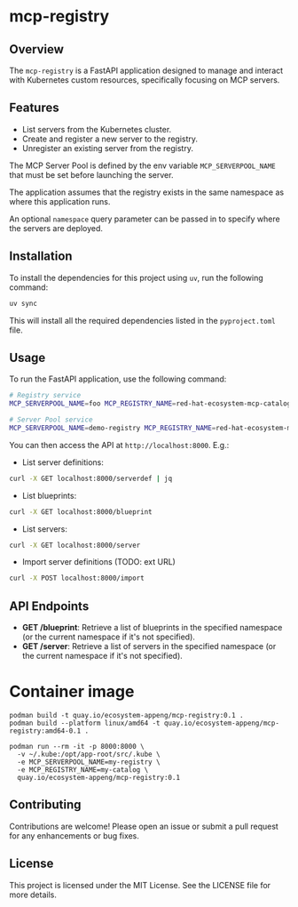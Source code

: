 # mcp-registry

## Overview
The `mcp-registry` is a FastAPI application designed to manage and interact with Kubernetes custom resources, specifically focusing on MCP servers.

## Features
- List servers from the Kubernetes cluster.
- Create and register a new server to the registry.
- Unregister an existing server from the registry.

The MCP Server Pool is defined by the env variable `MCP_SERVERPOOL_NAME` that must be set before launching the server.

The application assumes that the registry exists in the same namespace as where this application runs. 

An optional `namespace` query parameter can be passed in to specify where the servers are deployed.

## Installation
To install the dependencies for this project using `uv`, run the following command:

```bash
uv sync
```

This will install all the required dependencies listed in the `pyproject.toml` file.

## Usage
To run the FastAPI application, use the following command:

```bash
# Registry service
MCP_SERVERPOOL_NAME=foo MCP_REGISTRY_NAME=red-hat-ecosystem-mcp-catalog uv run uvicorn mcp_registry.app:app --host 0.0.0.0 --port 8000
```

```bash
# Server Pool service
MCP_SERVERPOOL_NAME=demo-registry MCP_REGISTRY_NAME=red-hat-ecosystem-mcp-catalog uv run uvicorn mcp_registry.app:app --host 0.0.0.0 --port 8008
```

You can then access the API at `http://localhost:8000`. E.g.:
* List server definitions:
```bash
curl -X GET localhost:8000/serverdef | jq
```
* List blueprints:
```bash
curl -X GET localhost:8000/blueprint
```
* List servers:
```bash
curl -X GET localhost:8000/server
```

* Import server definitions (TODO: ext URL)
```bash
curl -X POST localhost:8000/import
```

## API Endpoints
- **GET /blueprint**: Retrieve a list of blueprints in the specified namespace (or the current namespace if it's not specified).
- **GET /server**: Retrieve a list of servers in the specified namespace (or the current namespace if it's not specified).

# Container image
```
podman build -t quay.io/ecosystem-appeng/mcp-registry:0.1 .
podman build --platform linux/amd64 -t quay.io/ecosystem-appeng/mcp-registry:amd64-0.1 .
```

```
podman run --rm -it -p 8000:8000 \
  -v ~/.kube:/opt/app-root/src/.kube \
  -e MCP_SERVERPOOL_NAME=my-registry \
  -e MCP_REGISTRY_NAME=my-catalog \
  quay.io/ecosystem-appeng/mcp-registry:0.1
```

## Contributing
Contributions are welcome! Please open an issue or submit a pull request for any enhancements or bug fixes.

## License
This project is licensed under the MIT License. See the LICENSE file for more details.